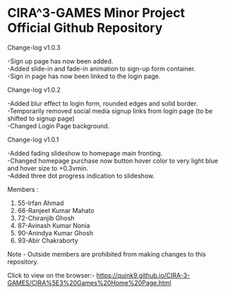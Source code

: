 # CIRA^3-GAMES Minor Project Official Github Repository

Change-log v1.0.3

-Sign up page has now been added.<br>
-Added slide-in and fade-in animation to sign-up form container.<br>
-Sign in page has now been linked to the login page.

Change-log v1.0.2

-Added blur effect to login form, rounded edges and solid border.<br>
-Temporarily removed social media signup links from login page (to be shifted to signup page)<br>
-Changed Login Page background.

Change-log v1.0.1

-Added fading slideshow to homepage main fronting.<br>
-Changed homepage purchase now button hover color to very light blue and hover size to +0.3vmin.<br>
-Added three dot progress indication to slideshow.


Members :
1) 55-Irfan Ahmad
2) 66-Ranjeet Kumar Mahato
3) 72-Chiranjib Ghosh
4) 87-Avinash Kumar Nonia
5) 90-Anindya Kumar Ghosh
6) 93-Abir Chakraborty

Note - Outside members are prohibited from making changes to this repository.

Click to view on the browser:-
https://quink9.github.io/CIRA-3-GAMES/CIRA%5E3%20Games%20Home%20Page.html
